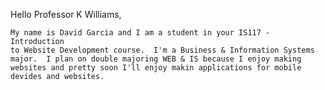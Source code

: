 Hello Professor K Williams,

	My name is David Garcia and I am a student in your IS117 - Introduction
	to Website Development course.  I'm a Business & Information Systems
	major.  I plan on double majoring WEB & IS because I enjoy making
	websites and pretty soon I'll enjoy makin applications for mobile
	devides and websites.
